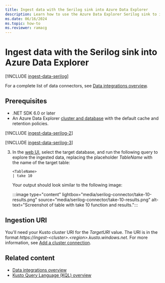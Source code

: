 ```yaml
---
title: Ingest data with the Serilog sink into Azure Data Explorer
description: Learn how to use the Azure Data Explorer Serilog sink to ingest data into your cluster.
ms.date: 06/16/2024
ms.topic: how-to
ms.reviewer: ramacg
---
```

# Ingest data with the Serilog sink into Azure Data Explorer

[!INCLUDE [ingest-data-serilog](includes/cross-repo/ingest-data-serilog.md)]

For a complete list of data connectors, see [Data integrations overview](../../integrate-data-overview.md).

## Prerequisites

* .NET SDK 6.0 or later
* An Azure Data Explorer [cluster and database](/azure/data-explorer/create-cluster-and-database) with the default cache and retention policies.

[!INCLUDE [ingest-data-serilog-2](includes/cross-repo/ingest-data-serilog-2.md)]

[!INCLUDE [ingest-data-serilog-3](includes/cross-repo/ingest-data-serilog-3.md)]

3. In the [web UI](https://dataexplorer.azure.com/), select the target database, and run the following query to explore the ingested data, replacing the placeholder *TableName* with the name of the target table:

    ```kusto
    <TableName>
    | take 10
    ```

    Your output should look similar to the following image:

    :::image type="content" lightbox="media/serilog-connector/take-10-results.png" source="media/serilog-connector/take-10-results.png" alt-text="Screenshot of table with take 10 function and results.":::

## Ingestion URI

You'll need your Kusto cluster URI for the *TargetURI* value. The URI is in the format *https://ingest-\<cluster>.\<region>.kusto.windows.net*. For more information, see [Add a cluster connection](add-cluster-connection.md#add-a-cluster-connection).

## Related content

* [Data integrations overview](integrate-data-overview.md)
* [Kusto Query Language (KQL) overview](kusto/query/index.md)
